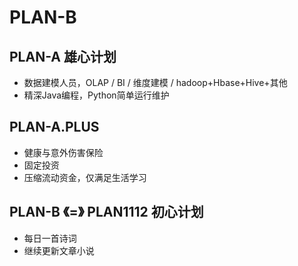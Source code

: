 # PLAN-B

## PLAN-A 雄心计划

- 数据建模人员，OLAP / BI / 维度建模 / hadoop+Hbase+Hive+其他
- 精深Java编程，Python简单运行维护

## PLAN-A.PLUS

- 健康与意外伤害保险
- 固定投资
- 压缩流动资金，仅满足生活学习

## PLAN-B  《=》 PLAN1112 初心计划

- 每日一首诗词
- 继续更新文章小说
